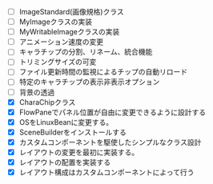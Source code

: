- [ ] ImageStandard(画像規格)クラス
- [ ] MyImageクラスの実装
- [ ] MyWritableImageクラスの実装
- [ ] アニメーション速度の変更
- [ ] キャラチップの分割、リネーム、統合機能
- [ ] トリミングサイズの可変
- [ ] ファイル更新時間の監視によるチップの自動リロード
- [ ] 特定のキャラチップの表示非表示オプション
- [ ] 背景の透過
- [x] CharaChipクラス
- [x] FlowPaneでパネル位置が自由に変更できるように設計する
- [x] OSをLinuxBeanに変更する。
- [x] SceneBuilderをインストールする
- [x] カスタムコンポーネントを駆使したシンプルなクラス設計
- [x] レイアウトの変更を最初に実装する。
- [x] レイアウトの配置を実装する
- [x] レイアウト構成はカスタムコンポーネントによって行う
